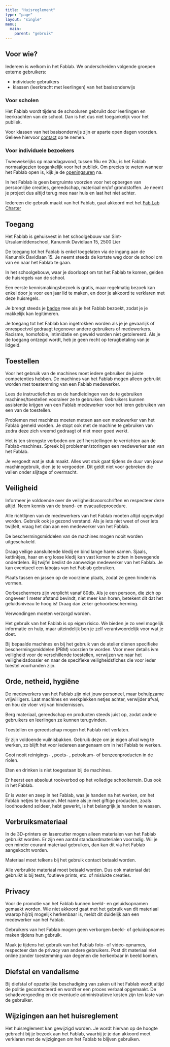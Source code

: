 ```yaml
---
title: "Huisreglement"
type: "page"
layout: "single"
menu: 
  main:
    parent: "gebruik"
---
```

## Voor wie?
Iedereen is welkom in het Fablab.
We onderscheiden volgende groepen externe gebruikers:

* individuele gebruikers
* klassen (leerkracht met leerlingen) van het basisonderwijs

### Voor scholen
Het Fablab wordt tijdens de schooluren gebruikt door leerlingen
en leerkrachten van de  school. Dan is het dus niet toegankelijk voor het publiek.

Voor klassen van het basisonderwijs zijn er aparte open dagen voorzien. Gelieve hiervoor [contact](/contact) op te nemen.

### Voor individuele bezoekers
Tweewekelijks op maandagavond, tussen 16u en 20u, is het Fablab normaalgezien toegankelijk voor het publiek. Om precies te weten wanneer het Fablab open is, kijk je de [openingsuren](/gebruik/openingsuren) na.

In het Fablab is geen bergruimte voorzien voor het opbergen van persoonlijke creaties, gereedschap, materiaal en/of grondstoffen. Je neemt je project dus altijd terug mee naar huis en laat het niet achter.

Iedereen die gebruik maakt van het Fablab, gaat akkoord met het [Fab Lab Charter](http://fab.cba.mit.edu/about/charter/)

## Toegang
Het Fablab is gehuisvest in het schoolgebouw van Sint-Ursulamiddenschool, Kanunnik Davidlaan 15, 2500 Lier 

De toegang tot het Fablab is enkel toegelaten via de ingang aan de Kanunnik Davidlaan 15. Je neemt steeds de kortste weg door de school om van en naar het Fablab te gaan.

In het schoolgebouw, waar je doorloopt om tot het Fablab te komen, gelden de huisregels van de school. 

Een eerste kennismakingsbezoek is gratis, maar regelmatig bezoek kan enkel door je voor een jaar lid te maken, en door je akkoord te verklaren met deze huisregels.

Je brengt steeds je [badge](/gebruik/badge) mee als je het Fablab bezoekt, zodat je je makkelijk kan legitimeren.

Je toegang tot het Fablab kan ingetrokken worden als je je gevaarlijk of onrespectvol gedraagt tegenover andere gebruikers of medewerkers. Racisme, homofobie, intimidatie en geweld worden niet getolereerd. Als je de toegang ontzegd wordt, heb je geen recht op terugbetaling van je lidgeld.

## Toestellen
Voor het gebruik van de machines moet iedere gebruiker de juiste competenties hebben. De machines van het Fablab mogen alleen gebruikt worden met toestemming van een Fablab medewerker. 

Lees de instructiefiches en de handleidingen van de te gebruiken machines/toestellen vooraleer ze te gebruiken. Gebruikers kunnen assistentie krijgen van een Fablab medewerker voor het leren gebruiken van een van de toestellen.

Problemen met machines moeten meteen aan een medewerker van het Fablab gemeld worden. Je stopt ook met de machine te gebruiken van zodra deze zich vreemd gedraagt of niet meer goed werkt. 

Het is ten strengste verboden om zelf herstellingen te verrichten aan de Fablab-machines. Spreek bij problemen/storingen een medewerker aan van het Fablab. 

Je vergoedt wat je stuk maakt. Alles wat stuk gaat tijdens de duur van jouw machinegebruik, dien je te vergoeden. Dit geldt niet voor gebreken die vallen onder slijtage of overmacht. 

## Veiligheid

Informeer je voldoende over de veiligheidsvoorschriften en respecteer deze altijd. Neem kennis van de brand- en evacuatieprocedure. 

Alle richtlijnen van de medewerkers van het Fablab moeten altijd opgevolgd worden. Gebruik ook je gezond verstand. Als je iets niet weet of over iets twijfelt, vraag het dan aan een medewerker van het Fablab. 

De beschermingsmiddelen van de machines mogen nooit worden uitgeschakeld. 

Draag veilige aansluitende kledij en bind lange haren samen. Sjaals, kettinkjes, haar en erg losse kledij kan vast komen te zitten in bewegende onderdelen. Bij twijfel beslist de aanwezige medewerker van het Fablab. Je kan eventueel een labojas van het Fablab gebruiken.

Plaats tassen en jassen op de voorziene plaats, zodat ze geen hindernis vormen.

Oorbeschermers zijn verplicht vanaf 80db. Als je een persoon, die zich op ongeveer 1 meter afstand bevindt, niet meer kan horen, betekent dit dat het geluidsniveau te hoog is! Draag dan zeker gehoorbescherming. 

Verwondingen moeten verzorgd worden.

Het gebruik van het Fablab is op eigen risico. We bieden je zo veel mogelijk informatie en hulp, maar uiteindelijk ben je zelf verantwoordelijk voor wat je doet. 

Bij bepaalde machines en bij het gebruik van de atelier dienen specifieke beschermingsmiddelen (PBM) voorzien te worden. Voor meer details ivm veiligheid voor de verschillende toestellen, verwijzen we naar het veiligheidsdossier en naar de specifieke veiligheidsfiches die voor ieder toestel voorhanden zijn. 

## Orde, netheid, hygiëne

De medewerkers van het Fablab zijn niet jouw personeel, maar behulpzame vrijwilligers. Laat machines en werkplekken netjes achter, verwijder afval, en hou de vloer vrij van hindernissen.

Berg materiaal, gereedschap en producten steeds juist op, zodat andere gebruikers en leerlingen ze kunnen terugvinden.

Toestellen en gereedschap mogen het Fablab niet verlaten.

Er zijn voldoende vuilnisbakken. Gebruik deze om je eigen afval weg te werken, zo blijft het voor iedereen aangenaam om in het Fablab te werken. 

Gooi nooit reinigings- , poets- , petroleum- of benzeenproducten in de riolen. 

Eten en drinken is niet toegestaan bij de machines. 

Er heerst een absoluut rookverbod op het volledige schoolterrein. Dus ook in het Fablab.

Er is water en zeep in het Fablab, was je handen na het werken, om het Fablab netjes te houden. Met name als je met giftige producten, zoals loodhoudend soldeer, hebt gewerkt, is het belangrijk je handen te wassen.

## Verbruiksmateriaal

In de 3D-printers en lasercutter mogen alleen materialen van het Fablab gebruikt worden. Er zijn een aantal standaardmaterialen voorradig. Wil je een minder courant materiaal gebruiken, dan kan dit via het Fablab aangekocht worden.

Materiaal moet telkens bij het gebruik contact betaald worden.

Alle verbruikte materiaal moet betaald worden. Dus ook materiaal dat gebruikt is bij tests, foutieve prints, etc. of mislukte creaties.

## Privacy

Voor de promotie van het Fablab kunnen beeld- en geluidsopnamen gemaakt worden. Wie niet akkoord gaat met het gebruik van dit materiaal waarop hij/zij mogelijk herkenbaar is, meldt dit duidelijk aan een medewerker van het Fablab. 

Gebruikers van het Fablab mogen geen verborgen beeld- of geluidopnames maken tijdens hun gebruik. 

Maak je tijdens het gebruik van het Fablab foto- of video-opnames, respecteer dan de privacy van andere gebruikers. Post dit materiaal niet online zonder toestemming van degenen die herkenbaar in beeld komen.

## Diefstal en vandalisme

Bij diefstal of opzettelijke beschadiging van zaken uit het Fablab wordt altijd de politie gecontacteerd en wordt er een proces verbaal opgemaakt. De schadevergoeding en de eventuele administratieve kosten zijn ten laste van de gebruiker.

## Wijzigingen aan het huisreglement

Het huisreglement kan gewijzigd worden. Je wordt hiervan op de hoogte gebracht bij je bezoek aan het Fablab, waarbij je je dan akkoord moet verklaren met de wijzigingen om het Fablab te blijven gebruiken.
